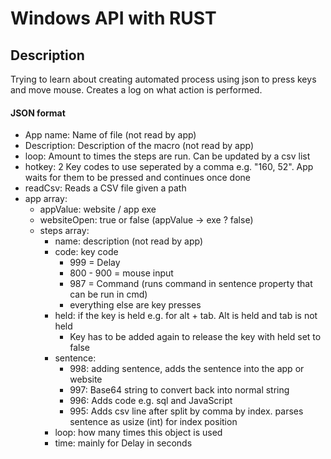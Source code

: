 # Windows API with RUST

## Description

Trying to learn about creating automated process using json to press keys and move mouse.
Creates a log on what action is performed.

#### JSON format

- App name: Name of file (not read by app)
- Description: Description of the macro (not read by app)
- loop: Amount to times the steps are run. Can be updated by a csv list
- hotkey: 2 Key codes to use seperated by a comma e.g. "160, 52". App waits for them to be pressed and continues once done
- readCsv: Reads a CSV file given a path
- app array:
    - appValue: website / app exe
    - websiteOpen: true or false (appValue -> exe ? false)
    - steps array:
        - name: description (not read by app)
        - code: key code
            - 999 = Delay
            - 800 - 900 = mouse input
            - 987 = Command (runs command in sentence property that can be run in cmd)
            - everything else are key presses
        - held: if the key is held e.g. for alt + tab. Alt is held and tab is not held
            - Key has to be added again to release the key with held set to false
        - sentence: 
            - 998: adding sentence, adds the sentence into the app or website
            - 997: Base64 string to convert back into normal string
            - 996: Adds code e.g. sql and JavaScript
            - 995: Adds csv line after split by comma by index. parses sentence as usize (int) for index position
        - loop: how many times this object is used
        - time: mainly for Delay in seconds